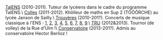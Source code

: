[TalENS](http://talens43.wordpress.com/) (2010-2011). Tuteur de lycéens dans le cadre du programme TalENS.\\
[Colles](colles.html) (2011-2012). Khôlleur de maths en Sup 2 (TÔÔÔRCHE) au lycée Janson de Sailly.\\
[Trouvères](http://www.eleves.ens.fr/trouveres/) (2010-201?). Concerts de musique classique à l'ENS : [1][], [2][], [3][], [4][], [5][], [6][], [7][], [8][], [9][].\\
[TRU](http://www.tru.ens.fr/) (2012&2013). Tournoi (de volley) de la Rue d'Ulm !\\
[Conservatoire](http://equipement.paris.fr/conservatoire-municipal-hector-berlioz-1607) (2013-201?). Admis au conservatoire Hector Berlioz !

[1]: http://www.eleves.ens.fr/trouveres/2010-2011/programmes/programme-19-10-10.pdf
[2]: http://www.eleves.ens.fr/trouveres/2010-2011/programmes/prog_avril.pdf
[3]: http://www.eleves.ens.fr/trouveres/2011-2012/concerts/concert3.html
[4]: http://www.eleves.ens.fr/trouveres/2011-2012/concerts/concert5.html
[5]: http://www.eleves.ens.fr/trouveres/2012-2013/concerts/concert1.html
[6]: http://www.eleves.ens.fr/trouveres/2012-2013/concerts/concert11Dec.html
[7]: http://www.eleves.ens.fr/trouveres/2012-2013/concerts/concert26Mars.html
[8]: http://www.eleves.ens.fr/trouveres/2012-2013/concerts/concert4Juin.html
[9]: http://www.eleves.ens.fr/trouveres/2013-2014/prgm18Dec.html